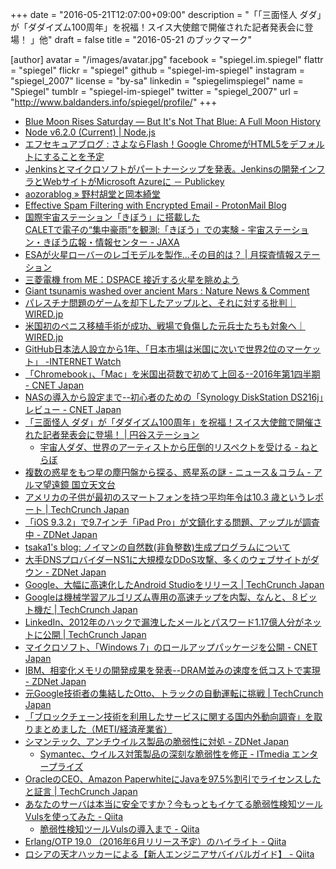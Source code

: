 +++
date = "2016-05-21T12:07:00+09:00"
description = "「「三面怪人 ダダ」が「ダダイズム100周年」を祝福！スイス大使館で開催された記者発表会に登場！ 」他"
draft = false
title = "2016-05-21 のブックマーク"

[author]
  avatar = "/images/avatar.jpg"
  facebook = "spiegel.im.spiegel"
  flattr = "spiegel"
  flickr = "spiegel"
  github = "spiegel-im-spiegel"
  instagram = "spiegel_2007"
  license = "by-sa"
  linkedin = "spiegelimspiegel"
  name = "Spiegel"
  tumblr = "spiegel-im-spiegel"
  twitter = "spiegel_2007"
  url = "http://www.baldanders.info/spiegel/profile/"
+++

- [Blue Moon Rises Saturday — But It's Not That Blue: A Full Moon History](http://www.space.com/32932-blue-moon-may-full-moon-name-2016.html)
- [Node v6.2.0 (Current) | Node.js](https://nodejs.org/en/blog/release/v6.2.0/)
- [エフセキュアブログ : さよならFlash！Google ChromeがHTML5をデフォルトにすることを予定](http://blog.f-secure.jp/archives/50769118.html)
- [Jenkinsとマイクロソフトがパートナーシップを発表。Jenkinsの開発インフラとWebサイトがMicrosoft Azureに － Publickey](http://www.publickey1.jp/blog/16/jenkinsjenkinswebmicrosoft_azure.html)
- [aozorablog » 野村胡堂と岡本綺堂](http://www.aozora.gr.jp/aozorablog/?p=3694)
- [Effective Spam Filtering with Encrypted Email - ProtonMail Blog](https://protonmail.com/blog/encrypted-email-spam-filtering/)
- [国際宇宙ステーション「きぼう」に搭載した</br>CALETで電子の“集中豪雨”を観測:「きぼう」での実験 - 宇宙ステーション・きぼう広報・情報センター - JAXA](http://iss.jaxa.jp/kiboexp/news/20160518_calet.html)
- [ESAが火星ローバーのレゴモデルを製作…その目的は？ | 月探査情報ステーション](http://moonstation.jp/blog/marsexp/exomars/esa-creates-lego-model-of-exomars-2020-rover)
- [三菱電機 from ME：DSPACE 接近する火星を眺めよう](http://www.mitsubishielectric.co.jp/me/dspace/column_w/cw107.html)
- [Giant tsunamis washed over ancient Mars : Nature News & Comment](http://www.nature.com/news/giant-tsunamis-washed-over-ancient-mars-1.19916)
- [パレスチナ問題のゲームを却下したアップルと、それに対する批判｜WIRED.jp](http://wired.jp/2016/05/21/palestinian-game-liyla-apple/)
- [米国初のペニス移植手術が成功、戦場で負傷した元兵士たちも対象へ｜WIRED.jp](http://wired.jp/2016/05/18/first-us-penis-transplant/)
- [GitHub日本法人設立から1年、「日本市場は米国に次いで世界2位のマーケット」 -INTERNET Watch](http://internet.watch.impress.co.jp/docs/news/20160520_758267.html)
- [「Chromebook」、「Mac」を米国出荷数で初めて上回る--2016年第1四半期 - CNET Japan](http://japan.cnet.com/news/service/35082941/)
- [NASの導入から設定まで--初心者のための「Synology DiskStation DS216j」レビュー - CNET Japan](http://japan.cnet.com/digital/pc/35082471/)
- [「三面怪人 ダダ」が「ダダイズム100周年」を祝福！スイス大使館で開催された記者発表会に登場！ | 円谷ステーション](http://m-78.jp/news/n-3812/)
    - [宇宙人ダダ、世界のアーティストから圧倒的リスペクトを受ける - ねとらぼ](http://nlab.itmedia.co.jp/nl/articles/1605/19/news167.html)
- [複数の惑星をもつ星の塵円盤から探る、惑星系の謎 - ニュース＆コラム - アルマ望遠鏡 国立天文台](http://alma.mtk.nao.ac.jp/j/news/info/2016/0520post_653.html)
- [アメリカの子供が最初のスマートフォンを持つ平均年令は10.3 歳というレポート | TechCrunch Japan](http://jp.techcrunch.com/2016/05/20/20160519the-average-age-for-a-child-getting-their-first-smartphone-is-now-10-3-years/)
- [「iOS 9.3.2」で9.7インチ「iPad Pro」が文鎮化する問題、アップルが調査中 - ZDNet Japan](http://japan.zdnet.com/article/35082874/)
- [tsaka1's blog: ノイマンの自然数(非負整数)生成プログラムについて](http://tsaka1.blogspot.jp/2016/05/blog-post.html)
- [大手DNSプロバイダーNS1に大規模なDDoS攻撃、多くのウェブサイトがダウン - ZDNet Japan](http://japan.zdnet.com/article/35082867/)
- [Google、大幅に高速化したAndroid Studioをリリース | TechCrunch Japan](http://jp.techcrunch.com/2016/05/19/20160518google-releases-an-updated-faster-version-of-android-studio/)
- [Googleは機械学習アルゴリズム専用の高速チップを内製、なんと、８ビット機だ | TechCrunch Japan](http://jp.techcrunch.com/2016/05/19/20160518google-built-its-own-chips-to-expedite-its-machine-learning-algorithms/)
- [LinkedIn、2012年のハックで漏洩したメールとパスワード1.17億人分がネットに公開 | TechCrunch Japan](http://jp.techcrunch.com/2016/05/19/20160518117-million-linkedin-emails-and-passwords-from-a-2012-hack-just-got-posted-online/)
- [マイクロソフト、「Windows 7」のロールアップパッケージを公開 - CNET Japan](http://japan.cnet.com/news/service/35082763/)
- [IBM、相変化メモリの開発成果を発表--DRAM並みの速度を低コストで実現 - ZDNet Japan](http://japan.zdnet.com/article/35082772/)
- [元Google技術者の集結したOtto、トラックの自動運転に挑戦 | TechCrunch Japan](http://jp.techcrunch.com/2016/05/18/20160517otto-founded-by-ex-googlers-is-bringing-self-driving-technology-to-trucks/)
- [「ブロックチェーン技術を利用したサービスに関する国内外動向調査」を取りまとめました（METI/経済産業省）](http://www.meti.go.jp/press/2016/04/20160428003/20160428003.html)
- [シマンテック、アンチウイルス製品の脆弱性に対処 - ZDNet Japan](http://japan.zdnet.com/article/35082785/)
    - [Symantec、ウイルス対策製品の深刻な脆弱性を修正 - ITmedia エンタープライズ](http://www.itmedia.co.jp/enterprise/articles/1605/18/news054.html)
- [OracleのCEO、Amazon PaperwhiteにJavaを97.5%割引でライセンスしたと証言 | TechCrunch Japan](http://jp.techcrunch.com/2016/05/18/20160517oracle-ceo-claims-it-discounted-java-by-97-5-to-beat-out-android-on-amazons-paperwhite/)
- [あなたのサーバは本当に安全ですか？今もっともイケてる脆弱性検知ツールVulsを使ってみた - Qiita](http://qiita.com/sadayuki-matsuno/items/0bb8bb1689425bb9a21c)
    - [脆弱性検知ツールVulsの導入まで - Qiita](http://qiita.com/tatsuno/items/732273aacaa1c401bb9b)
- [Erlang/OTP 19.0 （2016年6月リリース予定）のハイライト - Qiita](http://qiita.com/tatsuya6502/items/cd05b8387ae980320a26)
- [ロシアの天才ハッカーによる【新人エンジニアサバイバルガイド】 - Qiita](http://qiita.com/jacksuzuki/items/b2fa6b44962e73a53d08)
